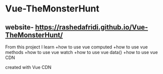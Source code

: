 # Vue-TheMonsterHunt
## website- https://rashedafridi.github.io/Vue-TheMonsterHunt/

From this project I learn
+how to use vue computed
+how to use vue  methods
+how to use vue watch
+how to use vue  data()
+how to use vue CDN

created with Vue CDN
